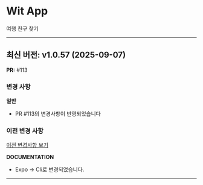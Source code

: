 # Wit App

여행 친구 찾기

---

## 최신 버전: v1.0.57 (2025-09-07)

**PR:** #113

### 변경 사항

**일반**

- PR #113의 변경사항이 반영되었습니다

### 이전 변경 사항

[이전 변경사항 보기](PREVIOUS_CHANGES.md)

**DOCUMENTATION**

- Expo -> Cli로 변경되었습니다.

---

<!-- [이전 변경사항 보기](PREVIOUS_CHANGES.md) -->
